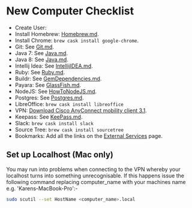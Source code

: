 # New Computer Checklist

* Create User:
* Install Homebrew: [Homebrew.md](Homebrew.md).
* Install Chrome: `brew cask install google-chrome`.
* Git: See [Git.md](Git.md).
* Java 7: See [Java.md](Java.md).
* Java 8: See [Java.md](Java.md).
* Intellij Idea: See [IntellijIDEA.md](IntellijIDEA.md).
* Ruby: See [Ruby.md](Ruby.md).
* Buildr: See [GemDependencies.md](GemDependencies.md).
* Payara: See [GlassFish.md](GlassFish.md).
* NodeJS: See [HowToNodeJS.md](NodeJS.md).
* Postgres: See [Postgres.md](Postgres.md).
* LibreOffice: `brew cask install libreoffice`
* VPN: [Download Cisco AnyConnect mobility client 3.1](https://s3-ap-southeast-2.amazonaws.com/stocksoftware-installers/CiscoAnyConnect/mac/anyconnect-macosx-i386-3.1.06079-k9.dmg).
* Keepass: See [KeePass.md](KeePass.md).
* Slack: `brew cask install slack`
* Source Tree: `brew cask install sourcetree`
* Bookmarks: Add all the links on the [External Services](ExternalServices.md) page.

## Set up Localhost (Mac only)

You may run into problems when connecting to the VPN whereby your localhost turns into something
unrecognisable. If this happens issue the following command replacing computer_name with your machines
name e.g. 'Karens-MacBook-Pro':-

```sh
sudo scutil --set HostName <computer_name>.local
```
